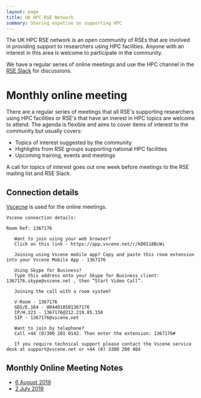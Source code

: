 ```yaml
---
layout: page
title: UK HPC RSE Network
summary: Sharing expetise on supporting HPC
---
```


The UK HPC RSE network is an open community of RSEs that are involved in providing support to researchers
using HPC facilities. Anyone with an interest in this area is welcome to participate in the community.

We have a regular series of online meetings and use the HPC channel in the
[RSE Slack](https://join.slack.com/t/ukrse/signup) for discussions.

# Monthly online meeting

There are a regular series of meetings that all RSE's supporting researchers using HPC facilities or RSE's
that have an inerest in HPC topics are welcome to attend. The agenda is flexible and aims to cover items
of interest to the community but usually covers:

   - Topics  of interest suggested by the community
   - Highlights from RSE groups supporting national HPC facilities
   - Upcoming training, events and meetings

A call for topics of interest goes out one week before meetings to the RSE mailing list and RSE Slack.

## Connection details

[Vscecne](https://app.vscene.net) is used for the online meetings.

```
Vscene connection details:

Room Ref: 1367176

   Want to join using your web browser?
   Click on this link - https://app.vscene.net/r/kD0Ii8BcWi

   Joining using Vscene mobile app? Copy and paste this room extension into your Vscene Mobile App - 1367176

   Using Skype for Business?
   Type this address onto your Skype for Business client: 1367176.skype@vscene.net , then “Start Video Call”.

   Joining the call with a room system?

   V-Room - 1367176
   GDS/E.164 - 0044010501367176
   IP/H.323 - 1367176@212.219.85.150
   SIP - 1367176@vscene.net

   Want to join by telephone?
   Call +44 (0)300 201 0142. Then enter the extension: 1367176#

   If you require technical support please contact the Vscene service desk at support@vscene.net or +44 (0) 3300 200 404 
```

## Monthly Online Meeting Notes

   - [6 August 2019](2019-08-06_HPCRSEMeetingNotes.html)
   - [2 July 2019](2019-07-02_HPCRSEMeetingNotes.html)